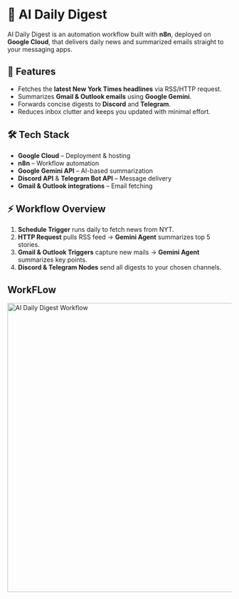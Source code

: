 # 📩 AI Daily Digest

AI Daily Digest is an automation workflow built with **n8n**, deployed on **Google Cloud**, that delivers daily news and summarized emails straight to your messaging apps.  

## 🚀 Features
- Fetches the **latest New York Times headlines** via RSS/HTTP request.  
- Summarizes **Gmail & Outlook emails** using **Google Gemini**.  
- Forwards concise digests to **Discord** and **Telegram**.  
- Reduces inbox clutter and keeps you updated with minimal effort.  

## 🛠️ Tech Stack
- **Google Cloud** – Deployment & hosting  
- **n8n** – Workflow automation  
- **Google Gemini API** – AI-based summarization  
- **Discord API** & **Telegram Bot API** – Message delivery  
- **Gmail & Outlook integrations** – Email fetching  

## ⚡ Workflow Overview
1. **Schedule Trigger** runs daily to fetch news from NYT.  
2. **HTTP Request** pulls RSS feed → **Gemini Agent** summarizes top 5 stories.  
3. **Gmail & Outlook Triggers** capture new mails → **Gemini Agent** summarizes key points.  
4. **Discord & Telegram Nodes** send all digests to your chosen channels.  

## WorkFLow

<img width="650" alt="AI Daily Digest Workflow" src="https://github.com/user-attachments/assets/ecdbc417-32f2-45b4-9a80-107f3d930048" />
